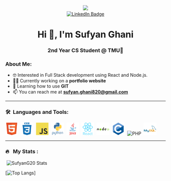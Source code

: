 <div id="icon" align="center">
  <img src="https://media2.giphy.com/media/iJsjsm6dhNPiQBvztq/giphy.gif?cid=ecf05e47a99j97susf8esbv45uz4kljd8ngto835b0l0vtfb&rid=giphy.gif&ct=s" width="100"/>
</div>

<div id="badges" align="center">
    <a href="https://www.linkedin.com/in/sufyan-ghani1/">
      <img src="https://img.shields.io/badge/LinkedIn-blue?style=for-the-badge&logo=linkedin&logoColor=white" alt="LinkedIn Badge"/>
    </a>
</div>

<h1 align="center">Hi 👋, I'm Sufyan Ghani</h1>

<h3 align="center">2nd Year CS Student @ TMU🦾</h3>

### About Me:

- 🤓 Interested in Full Stack development using React and Node.js.
- 👨‍💻 Currently working on a **portfolio website**
- 🌱 Learning how to use **GIT**
- 📫 You can reach me at **sufyan.ghani820@gmail.com**

---

### 🛠 &nbsp;Languages and Tools:
<p>
<img src="https://github.com/devicons/devicon/blob/master/icons/html5/html5-original.svg" title="HTML5" alt="HTML" width="40" height="40"/>&nbsp;
<img src="https://github.com/devicons/devicon/blob/master/icons/css3/css3-plain-wordmark.svg"  title="CSS3" alt="CSS" width="40" height="40"/>&nbsp;
<img src="https://github.com/devicons/devicon/blob/master/icons/javascript/javascript-original.svg" title="JavaScript" alt="JavaScript" width="40" height="40"/>&nbsp;
<img src="https://github.com/devicons/devicon/blob/master/icons/python/python-original-wordmark.svg" title="Python" alt="Python" width="40" height="40"/>&nbsp;
<img src="https://github.com/devicons/devicon/blob/master/icons/java/java-original-wordmark.svg" title="Java" alt="Java" width="40" height="40"/>&nbsp;
<img src="https://github.com/devicons/devicon/blob/master/icons/react/react-original-wordmark.svg" title="React" alt="React" width="40" height="40"/>&nbsp;
<img src="https://github.com/devicons/devicon/blob/master/icons/nodejs/nodejs-original-wordmark.svg" title="NodeJS" alt="NodeJS" width="40" height="40"/>&nbsp;
<img src="https://github.com/devicons/devicon/blob/master/icons/c/c-original.svg" title="C" alt="C" width="40" height="40"/>&nbsp;          
<img src="https://cdn.jsdelivr.net/gh/devicons/devicon/icons/php/php-original.svg" title="PHP"  alt="PHP" width="40" height="40"/>&nbsp;
<img src="https://github.com/devicons/devicon/blob/master/icons/mysql/mysql-original-wordmark.svg" title="MySQL"  alt="MySQL" width="40" height="40"/>&nbsp;

---
  
### 🔥 &nbsp; My Stats :
<p>&nbsp;<img align="center" src="https://github-readme-stats.vercel.app/api?username=SufyanG20&&layout=compact&theme=vision-friendly-dark&show_icons=true&locale=en" alt="SufyanG20 Stats" /></p>

[![Top Langs](https://github-readme-stats.vercel.app/api/top-langs/?username=SufyanG20&layout=compact&theme=vision-friendly-dark)]



  
  
